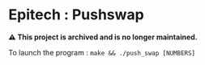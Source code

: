 # Epitech : Pushswap
**⚠️ This project is archived and is no longer maintained.**

To launch the program :
`make && ./push_swap [NUMBERS]`

